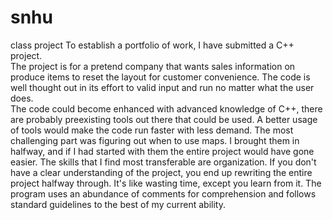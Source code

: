# snhu
class project
To establish a portfolio of work, I have submitted a C++ project.  
The project is for a pretend company that wants sales information on produce items to reset the layout for customer convenience.
The code is well thought out in its effort to valid input and run no matter what the user does.  
The code could become enhanced with advanced knowledge of C++, there are probably preexisting tools out there that could be used.  A better usage of tools would make the code run faster with less demand.
The most challenging part was figuring out when to use maps.  I brought them in halfway, and if I had started with them the entire project would have gone easier.
The skills that I find most transferable are organization.  If you don't have a clear understanding of the project, you end up rewriting the entire project halfway through.  It's like wasting time, except you learn from it.
The program uses an abundance of comments for comprehension and follows standard guidelines to the best of my current ability.
